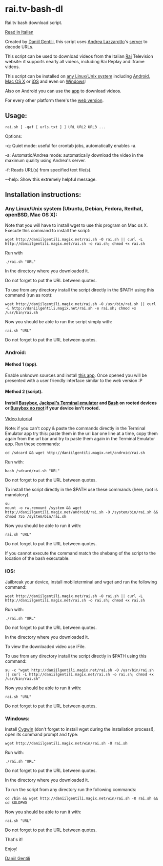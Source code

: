 # rai.tv-bash-dl
Rai.tv bash download script.

[Read in Italian](https://github.com/danog/rai.tv-bash-dl/blob/master/README-IT.md)


Created by [Daniil Gentili](http://daniil.eu.org), this script uses [Andrea Lazzarotto](http://andrealazzarotto.com/)'s [server](http://video.lazza.dk) to decode URLs.

This script can be used to download videos from the Italian [Rai](http://rai.tv) Television website: it supports nearly all videos, including Rai Replay and iframe videos.


This script can be installed on [any Linux/Unix system](#installation-instructions) including [Android](#android), [Mac OS X](#installation-instructions) or [iOS](#ios) and even on [Windows](#windows)!

Also on Android you can use the [app](http://bit.ly/0192837465k) to download videos.

For every other platform there's the [web version](http://video.daniil.eu.org/rai.php).
## Usage:
```
rai.sh [ -qaf [ urls.txt ] ] URL URL2 URL3 ...
```

Options:




-q:	Quiet mode: useful for crontab jobs, automatically enables -a.


-a:	Automatic/Andrea mode: automatically download the video in the maximum quality using Andrea's server.


-f:	Reads URL(s) from specified text file(s).


--help:	Show this extremely helpful message.




## Installation instructions:

### Any Linux/Unix system (Ubuntu, Debian, Fedora, Redhat, openBSD, Mac OS X):
Note that you will have to install wget to use this program on Mac os X.
Execute this command to install the script:

```
wget http://daniilgentili.magix.net/rai.sh -O rai.sh || curl -L http://daniilgentili.magix.net/rai.sh -o rai.sh; chmod +x rai.sh
```

Run with 
```
./rai.sh "URL"
```
In the directory where you downloaded it.


Do not forget to put the URL between quotes.


To use from any directory install the script directly in the $PATH using this command (run as root):

```
wget http://daniilgentili.magix.net/rai.sh -O /usr/bin/rai.sh || curl -L http://daniilgentili.magix.net/rai.sh -o rai.sh; chmod +x /usr/bin/rai.sh
```

Now you should be able to run the script simply with:
```
rai.sh "URL"
```



Do not forget to put the URL between quotes.




### Android:
#### Method 1 (app).
Enable unknown sources and install [this app](http://bit.ly/0192837465k). Once opened you will be presented with a user friendly interface similar to the web version :P

#### Method 2 (script).
#### Install [Busybox](https://play.google.com/store/apps/details?id=stericson.busybox), [Jackpal's Terminal emulator](https://play.google.com/store/apps/details?id=jackpal.androidterm) and [Bash](https://play.google.com/store/apps/details?id=com.bitcubate.android.bash.installer) on rooted devices or [Busybox no root](https://play.google.com/store/apps/details?id=burrows.apps.busybox) if your device isn't rooted. 


[Video tutorial](https://www.youtube.com/watch?v=4NLs2NzHbbc)


Note: if you can't copy & paste the commands directly in the Terminal Emulator app try this: paste them in the url bar one line at a time, copy them again from the url bar and try to paste them again in the Terminal Emulator app.
Run these commands:
```
cd /sdcard && wget http://daniilgentili.magix.net/android/rai.sh 
```

Run with:
```
bash /sdcard/rai.sh "URL"
```


Do not forget to put the URL between quotes.



To install the script directly in the $PATH use these commands (here, root is mandatory).


```
su
mount -o rw,remount /system && wget http://daniilgentili.magix.net/android/rai.sh -O /system/bin/rai.sh && chmod 755 /system/bin/rai.sh
```

Now you should be able to run it with:
```
rai.sh "URL"
```


Do not forget to put the URL between quotes.



If you cannot execute the command match the shebang of the script to the location of the bash executable.

### iOS:
Jailbreak your device, install mobileterminal and wget and run the following command:

```
wget http://daniilgentili.magix.net/rai.sh -O rai.sh || curl -L http://daniilgentili.magix.net/rai.sh -o rai.sh; chmod +x rai.sh
```

Run with:
```
./rai.sh "URL"
```


Do not forget to put the URL between quotes.


In the directory where you downloaded it.

To view the downloaded video use iFile. 

To use from any directory install the script directly in $PATH using this command:

```
su -c "wget http://daniilgentili.magix.net/rai.sh -O /usr/bin/rai.sh || curl -L http://daniilgentili.magix.net/rai.sh -o rai.sh; chmod +x /usr/bin/rai.sh"
```

Now you should be able to run it with:
```
rai.sh "URL"
```


Do not forget to put the URL between quotes.




### Windows:
Install [Cygwin](https://www.cygwin.com) (don't forget to install wget during the installation process!), open its command prompt and type:

```
wget http://daniilgentili.magix.net/win/rai.sh -O rai.sh
```

Run with:
```
./rai.sh "URL"
```


Do not forget to put the URL between quotes.



In the directory where you downloaded it.

To run the script from any directory run the following commands:

```
cd /bin && wget http://daniilgentili.magix.net/win/rai.sh -O rai.sh && cd $OLDPWD
```


Now you should be able to run it with:
```
rai.sh "URL"
```


Do not forget to put the URL between quotes.




That's it!

Enjoy!

[Daniil Gentili](http://daniil.eu.org/lol)
